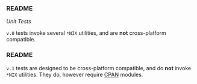 ### README

*Unit Tests*

`v.0` tests invoke several `*NIX` utilities, and are **not** cross-platform compatible.

### README

`v.1` tests are designed to be cross-platform compatible, and do **not**
invoke `*NIX` utilities. They do, however require [CPAN](https://www.cpan.org/) modules.
